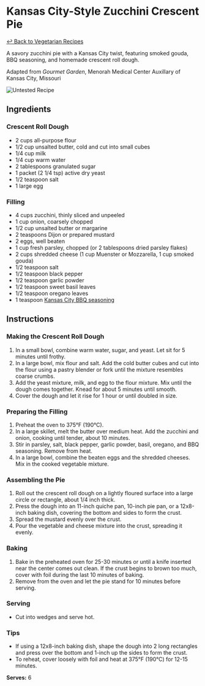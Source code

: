 # Kansas City-Style Zucchini Crescent Pie

[&larrhk; Back to Vegetarian Recipes](./README.md)

A savory zucchini pie with a Kansas City twist, featuring smoked gouda, BBQ seasoning, and homemade crescent roll dough.

Adapted from _Gourmet Garden_, Menorah Medical Center Auxillary of Kansas City, Missouri

![Untested Recipe](https://badgen.net/badge/untested/recipe/AA4A44)

## Ingredients

### Crescent Roll Dough
- 2 cups all-purpose flour
- 1/2 cup unsalted butter, cold and cut into small cubes
- 1/4 cup milk
- 1/4 cup warm water
- 2 tablespoons granulated sugar
- 1 packet (2 1/4 tsp) active dry yeast
- 1/2 teaspoon salt
- 1 large egg

### Filling
- 4 cups zucchini, thinly sliced and unpeeled
- 1 cup onion, coarsely chopped
- 1/2 cup unsalted butter or margarine
- 2 teaspoons Dijon or prepared mustard
- 2 eggs, well beaten
- 1 cup fresh parsley, chopped (or 2 tablespoons dried parsley flakes)
- 2 cups shredded cheese (1 cup Muenster or Mozzarella, 1 cup smoked gouda)
- 1/2 teaspoon salt
- 1/2 teaspoon black pepper
- 1/2 teaspoon garlic powder
- 1/2 teaspoon sweet basil leaves
- 1/2 teaspoon oregano leaves
- 1 teaspoon [Kansas City BBQ seasoning](../sauces-seasonings/kansas-city-bbq-seasoning.md)

## Instructions

### Making the Crescent Roll Dough
1. In a small bowl, combine warm water, sugar, and yeast. Let sit for 5 minutes until frothy.
2. In a large bowl, mix flour and salt. Add the cold butter cubes and cut into the flour using a pastry blender or fork until the mixture resembles coarse crumbs.
3. Add the yeast mixture, milk, and egg to the flour mixture. Mix until the dough comes together. Knead for about 5 minutes until smooth.
4. Cover the dough and let it rise for 1 hour or until doubled in size.

### Preparing the Filling
1. Preheat the oven to 375°F (190°C).
2. In a large skillet, melt the butter over medium heat. Add the zucchini and onion, cooking until tender, about 10 minutes.
3. Stir in parsley, salt, black pepper, garlic powder, basil, oregano, and BBQ seasoning. Remove from heat.
4. In a large bowl, combine the beaten eggs and the shredded cheeses. Mix in the cooked vegetable mixture.

### Assembling the Pie
1. Roll out the crescent roll dough on a lightly floured surface into a large circle or rectangle, about 1/4 inch thick.
2. Press the dough into an 11-inch quiche pan, 10-inch pie pan, or a 12x8-inch baking dish, covering the bottom and sides to form the crust.
3. Spread the mustard evenly over the crust.
4. Pour the vegetable and cheese mixture into the crust, spreading it evenly.

### Baking
1. Bake in the preheated oven for 25-30 minutes or until a knife inserted near the center comes out clean. If the crust begins to brown too much, cover with foil during the last 10 minutes of baking.
2. Remove from the oven and let the pie stand for 10 minutes before serving.

### Serving
- Cut into wedges and serve hot.

### Tips
- If using a 12x8-inch baking dish, shape the dough into 2 long rectangles and press over the bottom and 1-inch up the sides to form the crust.
- To reheat, cover loosely with foil and heat at 375°F (190°C) for 12-15 minutes.

**Serves:** 6